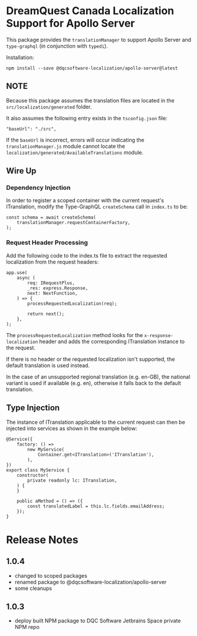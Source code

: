 # DreamQuest Canada Localization Support for Apollo Server

This package provides the `translationManager` to support Apollo Server and
`type-graphql` (in conjunction with `typedi`).

Installation:

    npm install --save @dqcsoftware-localization/apollo-server@latest

## NOTE

Because this package assumes the translation files are located in the `src/localization/generated`
folder.

It also assumes the following entry exists in the `tsconfig.json` file:

    "baseUrl": "./src",

If the `baseUrl` is incorrect, errors will occur indicating the `translationManager.js` module
cannot locate the `localization/generated/AvailableTranslations` module.

## Wire Up

### Dependency Injection

In order to register a scoped container with the current request's ITranslation,
modify the Type-GraphQL `createSchema` call in `index.ts` to be:

    const schema = await createSchema(
        translationManager.requestContainerFactory,
    );

### Request Header Processing

Add the following code to the index.ts file to extract the requested localization
from the request headers:

    app.use(
        async (
            req: IRequestPlus,
            _res: express.Response,
            next: NextFunction,
        ) => {
            processRequestedLocalization(req);

            return next();
        },
    );

The `processRequestedLocalization` method looks for the `x-response-localization` header
and adds the corresponding ITranslation instance to the request.

If there is no header or the requested localization isn't supported, the default translation
is used instead.

In the case of an unsupported regional translation (e.g. en-GB), the national variant is used
if available (e.g. en), otherwise it falls back to the default translation.

## Type Injection

The instance of ITranslation applicable to the current request can then be injected into
services as shown in the example below:

    @Service({
        factory: () =>
            new MyService(
                Container.get<ITranslation>('ITranslation'),
            ),
    })
    export class MyService {
        constructor(
            private readonly lc: ITranslation,
        ) {
        }

        public aMethod = () => ({
            const translatedLabel = this.lc.fields.emailAddress;
        });
    }

# Release Notes

## 1.0.4

- changed to scoped packages
- renamed package to @dqcsoftware-localization/apollo-server
- some cleanups

## 1.0.3

- deploy built NPM package to DQC Software Jetbrains Space private NPM repo

